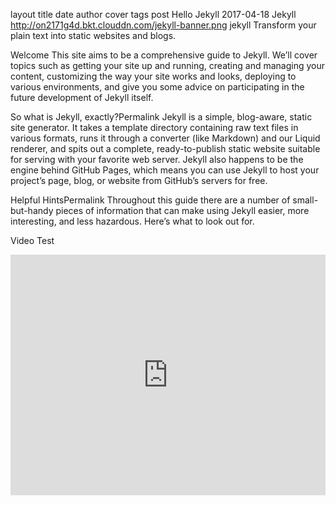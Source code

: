layout	title	date	author	cover	tags
post
Hello Jekyll
2017-04-18
Jekyll
http://on2171g4d.bkt.clouddn.com/jekyll-banner.png
jekyll
Transform your plain text into static websites and blogs.

Welcome
This site aims to be a comprehensive guide to Jekyll. We’ll cover topics such as getting your site up and running, creating and managing your content, customizing the way your site works and looks, deploying to various environments, and give you some advice on participating in the future development of Jekyll itself.

So what is Jekyll, exactly?Permalink
Jekyll is a simple, blog-aware, static site generator. It takes a template directory containing raw text files in various formats, runs it through a converter (like Markdown) and our Liquid renderer, and spits out a complete, ready-to-publish static website suitable for serving with your favorite web server. Jekyll also happens to be the engine behind GitHub Pages, which means you can use Jekyll to host your project’s page, blog, or website from GitHub’s servers for free.

Helpful HintsPermalink
Throughout this guide there are a number of small-but-handy pieces of information that can make using Jekyll easier, more interesting, and less hazardous. Here’s what to look out for.

Video Test
<iframe type="text/html" width="100%" height="385" src="http://www.youtube.com/embed/gfmjMWjn-Xg" frameborder="0"></iframe>
